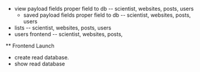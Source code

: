 - view payload fields proper field to db
  -- scientist, websites, posts, users
  - saved payload fields proper field to db
    -- scientist, websites, posts, users
- lists
  -- scientist, websites, posts, users
- users frontend
  -- scientist, websites, posts,

\*\* Frontend Launch

- create read database.
- show read database

